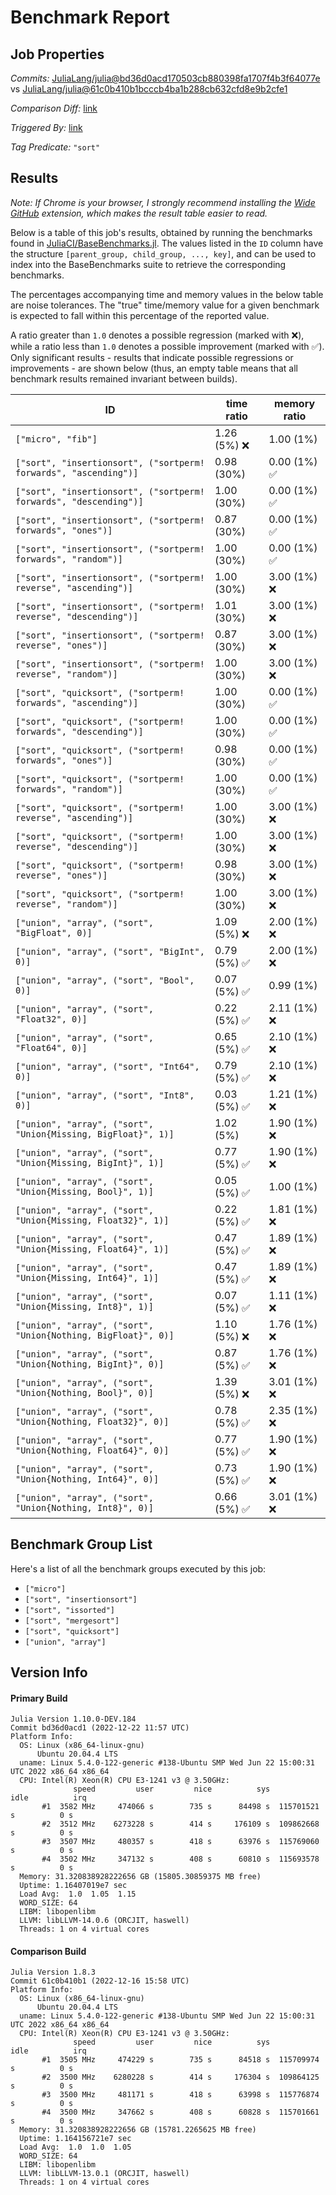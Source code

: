 # Benchmark Report

## Job Properties

*Commits:* [JuliaLang/julia@bd36d0acd170503cb880398fa1707f4b3f64077e](https://github.com/JuliaLang/julia/commit/bd36d0acd170503cb880398fa1707f4b3f64077e) vs [JuliaLang/julia@61c0b410b1bcccb4ba1b288cb632cfd8e9b2cfe1](https://github.com/JuliaLang/julia/commit/61c0b410b1bcccb4ba1b288cb632cfd8e9b2cfe1)

*Comparison Diff:* [link](https://github.com/JuliaLang/julia/compare/61c0b410b1bcccb4ba1b288cb632cfd8e9b2cfe1..bd36d0acd170503cb880398fa1707f4b3f64077e)

*Triggered By:* [link](https://github.com/JuliaLang/julia/pull/47966#issuecomment-1362830215)

*Tag Predicate:* `"sort"`

## Results

*Note: If Chrome is your browser, I strongly recommend installing the [Wide GitHub](https://chrome.google.com/webstore/detail/wide-github/kaalofacklcidaampbokdplbklpeldpj?hl=en)
extension, which makes the result table easier to read.*

Below is a table of this job's results, obtained by running the benchmarks found in
[JuliaCI/BaseBenchmarks.jl](https://github.com/JuliaCI/BaseBenchmarks.jl). The values
listed in the `ID` column have the structure `[parent_group, child_group, ..., key]`,
and can be used to index into the BaseBenchmarks suite to retrieve the corresponding
benchmarks.

The percentages accompanying time and memory values in the below table are noise tolerances. The "true"
time/memory value for a given benchmark is expected to fall within this percentage of the reported value.

A ratio greater than `1.0` denotes a possible regression (marked with :x:), while a ratio less
than `1.0` denotes a possible improvement (marked with :white_check_mark:). Only significant results - results
that indicate possible regressions or improvements - are shown below (thus, an empty table means that all
benchmark results remained invariant between builds).

| ID | time ratio | memory ratio |
|----|------------|--------------|
| `["micro", "fib"]` | 1.26 (5%) :x: | 1.00 (1%)  |
| `["sort", "insertionsort", ("sortperm! forwards", "ascending")]` | 0.98 (30%)  | 0.00 (1%) :white_check_mark: |
| `["sort", "insertionsort", ("sortperm! forwards", "descending")]` | 1.00 (30%)  | 0.00 (1%) :white_check_mark: |
| `["sort", "insertionsort", ("sortperm! forwards", "ones")]` | 0.87 (30%)  | 0.00 (1%) :white_check_mark: |
| `["sort", "insertionsort", ("sortperm! forwards", "random")]` | 1.00 (30%)  | 0.00 (1%) :white_check_mark: |
| `["sort", "insertionsort", ("sortperm! reverse", "ascending")]` | 1.00 (30%)  | 3.00 (1%) :x: |
| `["sort", "insertionsort", ("sortperm! reverse", "descending")]` | 1.01 (30%)  | 3.00 (1%) :x: |
| `["sort", "insertionsort", ("sortperm! reverse", "ones")]` | 0.87 (30%)  | 3.00 (1%) :x: |
| `["sort", "insertionsort", ("sortperm! reverse", "random")]` | 1.00 (30%)  | 3.00 (1%) :x: |
| `["sort", "quicksort", ("sortperm! forwards", "ascending")]` | 1.00 (30%)  | 0.00 (1%) :white_check_mark: |
| `["sort", "quicksort", ("sortperm! forwards", "descending")]` | 1.00 (30%)  | 0.00 (1%) :white_check_mark: |
| `["sort", "quicksort", ("sortperm! forwards", "ones")]` | 0.98 (30%)  | 0.00 (1%) :white_check_mark: |
| `["sort", "quicksort", ("sortperm! forwards", "random")]` | 1.00 (30%)  | 0.00 (1%) :white_check_mark: |
| `["sort", "quicksort", ("sortperm! reverse", "ascending")]` | 1.00 (30%)  | 3.00 (1%) :x: |
| `["sort", "quicksort", ("sortperm! reverse", "descending")]` | 1.00 (30%)  | 3.00 (1%) :x: |
| `["sort", "quicksort", ("sortperm! reverse", "ones")]` | 0.98 (30%)  | 3.00 (1%) :x: |
| `["sort", "quicksort", ("sortperm! reverse", "random")]` | 1.00 (30%)  | 3.00 (1%) :x: |
| `["union", "array", ("sort", "BigFloat", 0)]` | 1.09 (5%) :x: | 2.00 (1%) :x: |
| `["union", "array", ("sort", "BigInt", 0)]` | 0.79 (5%) :white_check_mark: | 2.00 (1%) :x: |
| `["union", "array", ("sort", "Bool", 0)]` | 0.07 (5%) :white_check_mark: | 0.99 (1%)  |
| `["union", "array", ("sort", "Float32", 0)]` | 0.22 (5%) :white_check_mark: | 2.11 (1%) :x: |
| `["union", "array", ("sort", "Float64", 0)]` | 0.65 (5%) :white_check_mark: | 2.10 (1%) :x: |
| `["union", "array", ("sort", "Int64", 0)]` | 0.79 (5%) :white_check_mark: | 2.10 (1%) :x: |
| `["union", "array", ("sort", "Int8", 0)]` | 0.03 (5%) :white_check_mark: | 1.21 (1%) :x: |
| `["union", "array", ("sort", "Union{Missing, BigFloat}", 1)]` | 1.02 (5%)  | 1.90 (1%) :x: |
| `["union", "array", ("sort", "Union{Missing, BigInt}", 1)]` | 0.77 (5%) :white_check_mark: | 1.90 (1%) :x: |
| `["union", "array", ("sort", "Union{Missing, Bool}", 1)]` | 0.05 (5%) :white_check_mark: | 1.00 (1%)  |
| `["union", "array", ("sort", "Union{Missing, Float32}", 1)]` | 0.22 (5%) :white_check_mark: | 1.81 (1%) :x: |
| `["union", "array", ("sort", "Union{Missing, Float64}", 1)]` | 0.47 (5%) :white_check_mark: | 1.89 (1%) :x: |
| `["union", "array", ("sort", "Union{Missing, Int64}", 1)]` | 0.47 (5%) :white_check_mark: | 1.89 (1%) :x: |
| `["union", "array", ("sort", "Union{Missing, Int8}", 1)]` | 0.07 (5%) :white_check_mark: | 1.11 (1%) :x: |
| `["union", "array", ("sort", "Union{Nothing, BigFloat}", 0)]` | 1.10 (5%) :x: | 1.76 (1%) :x: |
| `["union", "array", ("sort", "Union{Nothing, BigInt}", 0)]` | 0.87 (5%) :white_check_mark: | 1.76 (1%) :x: |
| `["union", "array", ("sort", "Union{Nothing, Bool}", 0)]` | 1.39 (5%) :x: | 3.01 (1%) :x: |
| `["union", "array", ("sort", "Union{Nothing, Float32}", 0)]` | 0.78 (5%) :white_check_mark: | 2.35 (1%) :x: |
| `["union", "array", ("sort", "Union{Nothing, Float64}", 0)]` | 0.77 (5%) :white_check_mark: | 1.90 (1%) :x: |
| `["union", "array", ("sort", "Union{Nothing, Int64}", 0)]` | 0.73 (5%) :white_check_mark: | 1.90 (1%) :x: |
| `["union", "array", ("sort", "Union{Nothing, Int8}", 0)]` | 0.66 (5%) :white_check_mark: | 3.01 (1%) :x: |

## Benchmark Group List

Here's a list of all the benchmark groups executed by this job:

- `["micro"]`
- `["sort", "insertionsort"]`
- `["sort", "issorted"]`
- `["sort", "mergesort"]`
- `["sort", "quicksort"]`
- `["union", "array"]`

## Version Info

#### Primary Build

```
Julia Version 1.10.0-DEV.184
Commit bd36d0acd1 (2022-12-22 11:57 UTC)
Platform Info:
  OS: Linux (x86_64-linux-gnu)
      Ubuntu 20.04.4 LTS
  uname: Linux 5.4.0-122-generic #138-Ubuntu SMP Wed Jun 22 15:00:31 UTC 2022 x86_64 x86_64
  CPU: Intel(R) Xeon(R) CPU E3-1241 v3 @ 3.50GHz: 
              speed         user         nice          sys         idle          irq
       #1  3582 MHz     474066 s        735 s      84498 s  115701521 s          0 s
       #2  3512 MHz    6273228 s        414 s     176109 s  109862668 s          0 s
       #3  3507 MHz     480357 s        418 s      63976 s  115769060 s          0 s
       #4  3502 MHz     347132 s        408 s      60810 s  115693578 s          0 s
  Memory: 31.320838928222656 GB (15805.30859375 MB free)
  Uptime: 1.16407019e7 sec
  Load Avg:  1.0  1.05  1.15
  WORD_SIZE: 64
  LIBM: libopenlibm
  LLVM: libLLVM-14.0.6 (ORCJIT, haswell)
  Threads: 1 on 4 virtual cores

```

#### Comparison Build

```
Julia Version 1.8.3
Commit 61c0b410b1 (2022-12-16 15:58 UTC)
Platform Info:
  OS: Linux (x86_64-linux-gnu)
      Ubuntu 20.04.4 LTS
  uname: Linux 5.4.0-122-generic #138-Ubuntu SMP Wed Jun 22 15:00:31 UTC 2022 x86_64 x86_64
  CPU: Intel(R) Xeon(R) CPU E3-1241 v3 @ 3.50GHz: 
              speed         user         nice          sys         idle          irq
       #1  3505 MHz     474229 s        735 s      84518 s  115709974 s          0 s
       #2  3500 MHz    6280228 s        414 s     176304 s  109864125 s          0 s
       #3  3500 MHz     481171 s        418 s      63998 s  115776874 s          0 s
       #4  3500 MHz     347662 s        408 s      60828 s  115701661 s          0 s
  Memory: 31.320838928222656 GB (15781.2265625 MB free)
  Uptime: 1.164156721e7 sec
  Load Avg:  1.0  1.0  1.05
  WORD_SIZE: 64
  LIBM: libopenlibm
  LLVM: libLLVM-13.0.1 (ORCJIT, haswell)
  Threads: 1 on 4 virtual cores

```
